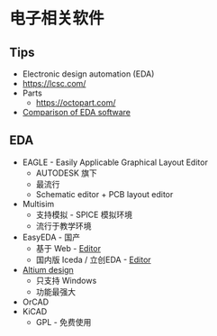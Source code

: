 # 电子相关软件
## Tips
* Electronic design automation (EDA)
* https://lcsc.com/
* Parts
  * https://octopart.com/
* [Comparison of EDA software](https://en.wikipedia.org/wiki/Comparison_of_EDA_software)

## EDA
* EAGLE - Easily Applicable Graphical Layout Editor
  * AUTODESK 旗下
  * 最流行
  * Schematic editor + PCB layout editor
* Multisim
  * 支持模拟 - SPICE 模拟环境
  * 流行于教学环境
* EasyEDA - 国产
  * 基于 Web - [Editor](https://easyeda.com/editor)
  * 国内版 Iceda / 立创EDA - [Editor](https://lceda.cn/editor)
* [Altium design](https://www.altium.com/altium-designer/)
  * 只支持 Windows
  * 功能最强大
* OrCAD
* KiCAD
  * GPL - 免费使用
